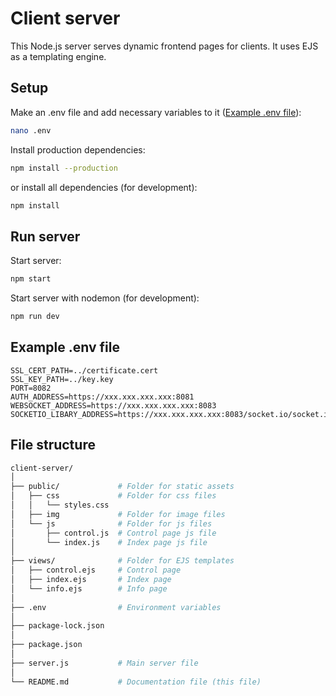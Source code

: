 # Client server

This Node.js server serves dynamic frontend pages for clients. It uses EJS as a templating engine.

## Setup

Make an .env file and add necessary variables to it ([Example .env file](#example-env-file)):

```bash
nano .env
```

Install production dependencies:

```bash
npm install --production
```

or install all dependencies (for development):

```bash
npm install
```

## Run server

Start server:

```bash
npm start
```

Start server with nodemon (for development):

```bash
npm run dev
```

## Example .env file

```
SSL_CERT_PATH=../certificate.cert
SSL_KEY_PATH=../key.key
PORT=8082
AUTH_ADDRESS=https://xxx.xxx.xxx.xxx:8081
WEBSOCKET_ADDRESS=https://xxx.xxx.xxx.xxx:8083
SOCKETIO_LIBARY_ADDRESS=https://xxx.xxx.xxx.xxx:8083/socket.io/socket.io.js
```

## File structure

```bash
client-server/
│
├── public/             # Folder for static assets
│   ├── css             # Folder for css files
│   │   └── styles.css
│   ├── img             # Folder for image files
│   └── js              # Folder for js files
│       ├── control.js  # Control page js file
│       └── index.js    # Index page js file
│
├── views/              # Folder for EJS templates
│   ├── control.ejs     # Control page
│   ├── index.ejs       # Index page
│   └── info.ejs        # Info page
│
├── .env                # Environment variables
│
├── package-lock.json
│
├── package.json
│
├── server.js           # Main server file
│
└── README.md           # Documentation file (this file)
```

